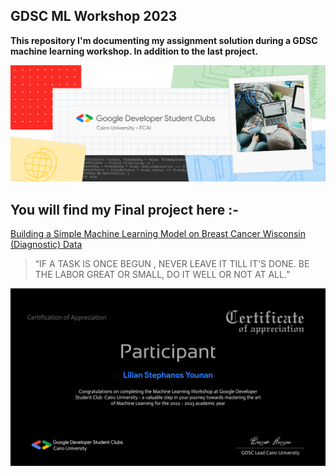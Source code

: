 ## GDSC ML Workshop 2023

**This repository I'm documenting my assignment solution during a GDSC machine learning workshop. In addition to the last project.**

![](images/unnamed.png)

## You will find my Final project here :-
[Building a Simple Machine Learning Model on Breast Cancer Wisconsin (Diagnostic) Data](https://github.com/liliansteven/Breast-Cancer-Diagnosis-KFold-and-RF-with-96-accuracy)

>“IF A TASK IS ONCE BEGUN , NEVER LEAVE IT TILL IT'S DONE. BE THE LABOR GREAT OR SMALL, DO IT WELL OR NOT AT ALL.” 

![](images/image2.jpg)


